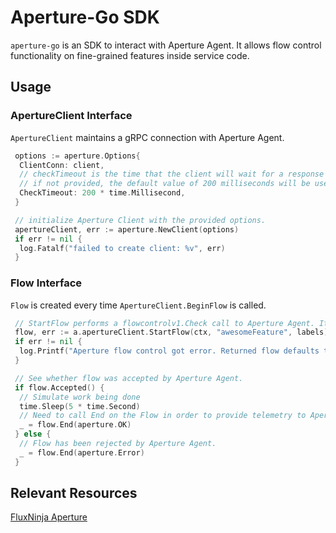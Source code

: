 # Aperture-Go SDK

`aperture-go` is an SDK to interact with Aperture Agent. It allows flow control
functionality on fine-grained features inside service code.

## Usage

### ApertureClient Interface

`ApertureClient` maintains a gRPC connection with Aperture Agent.

```go
 options := aperture.Options{
  ClientConn: client,
  // checkTimeout is the time that the client will wait for a response from Aperture Agent.
  // if not provided, the default value of 200 milliseconds will be used.
  CheckTimeout: 200 * time.Millisecond,
 }

 // initialize Aperture Client with the provided options.
 apertureClient, err := aperture.NewClient(options)
 if err != nil {
  log.Fatalf("failed to create client: %v", err)
 }
```

### Flow Interface

`Flow` is created every time `ApertureClient.BeginFlow` is called.

```go
 // StartFlow performs a flowcontrolv1.Check call to Aperture Agent. It returns a Flow and an error if any.
 flow, err := a.apertureClient.StartFlow(ctx, "awesomeFeature", labels)
 if err != nil {
  log.Printf("Aperture flow control got error. Returned flow defaults to Allowed. flow.Accepted(): %t", flow.Accepted())
 }

 // See whether flow was accepted by Aperture Agent.
 if flow.Accepted() {
  // Simulate work being done
  time.Sleep(5 * time.Second)
  // Need to call End on the Flow in order to provide telemetry to Aperture Agent for completing the control loop. The first argument captures whether the feature captured by the Flow was successful or resulted in an error. The second argument is error message for further diagnosis.
  _ = flow.End(aperture.OK)
 } else {
  // Flow has been rejected by Aperture Agent.
  _ = flow.End(aperture.Error)
 }
```

## Relevant Resources

[FluxNinja Aperture](https://github.com/fluxninja/aperture)
